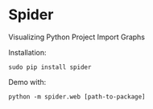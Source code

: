 # Spider
Visualizing Python Project Import Graphs

Installation:
```
sudo pip install spider
```

Demo with:
```
python -m spider.web [path-to-package]
```
